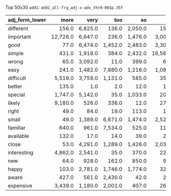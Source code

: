 Top 50x30 `add1`: `add1_all-frq_adj-x-adv_thr0-001p.35f`

| adj_form_lower   |     more |    very |     too |      so |       as |    even |     not |   really |   quite |   just |   completely |   pretty |     n't |    much |    less |
|:-----------------|---------:|--------:|--------:|--------:|---------:|--------:|--------:|---------:|--------:|-------:|-------------:|---------:|--------:|--------:|--------:|
| different        |    156.0 | 6,825.0 |   136.0 | 2,050.0 |    156.0 |    67.0 |    40.0 |    609.0 | 3,505.0 |  292.0 |      9,323.0 |     94.0 |    11.0 |   655.0 |    12.0 |
| important        | 12,726.0 | 6,647.0 |   236.0 | 1,476.0 |  3,008.0 |    58.0 |   476.0 |  1,756.0 |   160.0 |   22.0 |          2.0 |    151.0 |   140.0 |    12.0 |   610.0 |
| good             |     77.0 | 6,474.0 | 1,452.0 | 2,483.0 |  3,303.0 |   434.0 | 2,026.0 |  3,841.0 | 1,084.0 |  284.0 |         13.0 |  2,266.0 |   725.0 |    40.0 |    90.0 |
| simple           |    431.0 | 1,918.0 |   384.0 | 2,432.0 | 16,568.0 |    31.0 |    52.0 |    343.0 |   502.0 |   41.0 |         13.0 |    342.0 |    18.0 |     5.0 |    17.0 |
| wrong            |     65.0 | 3,092.0 |    11.0 |   399.0 |     68.0 |   136.0 |   127.0 |    895.0 |    90.0 |  378.0 |        390.0 |      9.0 |    37.0 |    13.0 |    23.0 |
| easy             |    241.0 | 1,482.0 | 7,880.0 | 1,216.0 |  1,083.0 |    45.0 | 1,199.0 |    388.0 |   255.0 |   50.0 |          5.0 |    462.0 |   323.0 |     6.0 |    35.0 |
| difficult        |  5,519.0 | 3,759.0 | 1,131.0 |   585.0 |    359.0 |   120.0 |    79.0 |    382.0 |   576.0 |   66.0 |          5.0 |    103.0 |    25.0 |     8.0 |    71.0 |
| better           |    135.0 |     1.0 |     2.0 |    12.0 |     18.0 | 6,960.0 |   103.0 |     30.0 |     4.0 |  471.0 |          5.0 |      1.0 |    47.0 | 2,985.0 |     3.0 |
| special          |  1,747.0 | 5,142.0 |    35.0 | 1,033.0 |    200.0 |    23.0 |    21.0 |  2,930.0 |   484.0 |   31.0 |          8.0 |    539.0 |     9.0 |     4.0 |    14.0 |
| likely           |  9,180.0 |   526.0 |   336.0 |    12.0 |    270.0 |   170.0 |   363.0 |      8.0 |    58.0 |    7.0 |          2.0 |      8.0 |   117.0 |     3.0 | 1,340.0 |
| right            |     49.0 |    84.0 |    19.0 |   113.0 |     10.0 |    45.0 | 4,689.0 |     28.0 |    55.0 |  742.0 |         17.0 |      4.0 | 4,362.0 |     5.0 |     8.0 |
| small            |     49.0 | 1,389.0 | 6,671.0 | 1,474.0 |  2,520.0 |   104.0 |    24.0 |    230.0 |   364.0 |   21.0 |          2.0 |     96.0 |     6.0 |     1.0 |     4.0 |
| familiar         |    640.0 |   961.0 | 7,534.0 |   525.0 |    119.0 |    34.0 |   617.0 |     43.0 |   221.0 |   16.0 |         16.0 |    161.0 |   191.0 |    15.0 |   149.0 |
| available        |    132.0 |    17.0 |    14.0 |    39.0 |     20.0 |   199.0 | 2,632.0 |      8.0 |     5.0 |   20.0 |         14.0 |      1.0 |   609.0 |    15.0 |    41.0 |
| close            |     53.0 | 4,291.0 | 1,289.0 | 1,426.0 |  2,033.0 |   772.0 |   137.0 |    474.0 |   206.0 |   30.0 |          5.0 |    673.0 |    38.0 |     8.0 |    14.0 |
| interesting      |  4,862.0 | 2,541.0 |    35.0 |   370.0 |    227.0 |   179.0 |   108.0 |  1,028.0 |   435.0 |   58.0 |          3.0 |    254.0 |    56.0 |    11.0 |   169.0 |
| new              |     64.0 |   928.0 |   162.0 |   850.0 |     96.0 |   121.0 |   281.0 |    302.0 |   323.0 |  178.0 |      2,525.0 |    160.0 |    70.0 |    24.0 |     3.0 |
| happy            |    103.0 | 2,781.0 | 1,746.0 | 1,774.0 |    320.0 |    89.0 |   976.0 |    741.0 |   318.0 |  608.0 |         51.0 |    371.0 |   444.0 |    11.0 |    77.0 |
| aware            |    427.0 |   561.0 | 2,430.0 |    42.0 |     24.0 |   361.0 | 1,938.0 |     40.0 |    96.0 |   29.0 |         47.0 |     44.0 |   759.0 |   116.0 |    63.0 |
| expensive        |  3,439.0 | 1,180.0 | 2,001.0 |   407.0 |    263.0 |    24.0 |    35.0 |    181.0 |   357.0 |    4.0 |          1.0 |     97.0 |     5.0 |     4.0 | 1,663.0 |